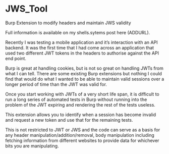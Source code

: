 # JWS_Tool
Burp Extension to modify headers and maintain JWS validity

Full information is available on my shells.sytems post here (ADDURL).

Recently I was testing a mobile application and it’s interaction with an API backend. It was the first time that I had come across an application that used two different JWT tokens in the headers to authorise against the API end point.

Burp is great at handling cookies, but is not so great on handling JWTs from what I can tell. There are some existing Burp extensions but nothing I could find that would do what I wanted to be able to maintain valid sessions over a longer period of time than the JWT was valid for. 

Once you start working with JWTs of a very short life span, it is difficult to run a long series of automated tests in Burp without running into the problem of the JWT expiring and rendering the rest of the tests useless.

This extension allows you to identify when a session has become invalid and request a new token and use that for the remaining tests.

This is not restricted to JWT or JWS and the code can serve as a basis for any header manipulation/addition/removal, body manipulation including fetching information from different websites to provide data for whichever bits you are manipulating.
